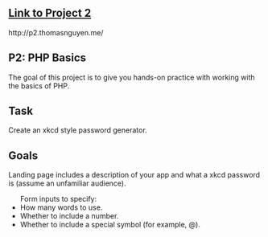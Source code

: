 <h2><a href="http://p2.thomasnguyen.me/">Link to Project 2</a></h2>
<p>http://p2.thomasnguyen.me/</p>

<h2>P2: PHP Basics</h2>
<p>The goal of this project is to give you hands-on practice with working with the basics of PHP.</p>

<h2>Task</h2>
<p>Create an xkcd style password generator.<p>

<h2>Goals</h2>
<p>Landing page includes a description of your app and what a xkcd password is (assume an unfamiliar audience).</p>
<ul>Form inputs to specify:
	<li>How many words to use.</li>
	<li>Whether to include a number.</li>
	<li>Whether to include a special symbol (for example, @).</li>
</ul>